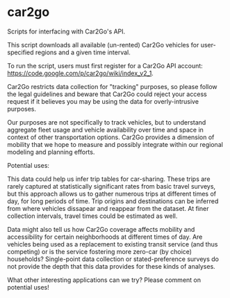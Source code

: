 car2go
======

Scripts for interfacing with Car2Go's API.

This script downloads all available (un-rented) Car2Go vehicles for user-specified regions and a given time interval. 

To run the script, users must first register for a Car2Go API account: https://code.google.com/p/car2go/wiki/index_v2_1. 

Car2Go restricts data collection for "tracking" purposes, so please follow the legal guidelines and beware that
Car2Go could reject your access request if it believes you may be using the data for overly-intrusive purposes. 

Our purposes are not specifically to track vehicles, but to understand aggregate fleet usage and vehicle availability 
over time and space in context of other transportation options. Car2Go provides a dimension of mobility that we hope to
measure and possibly integrate within our regional modeling and planning efforts.

Potential uses:

This data could help us infer trip tables for car-sharing. These trips are rarely captured at statistically significant rates from basic travel surveys, but this approach allows us to gather numerous trips at different times of day, for long periods of time. Trip origins and destinations can be inferred from where vehicles dissapear and reappear from the dataset. At finer collection intervals, travel times could be estimated as well.

Data might also tell us how Car2Go coverage affects mobility and accessibility for certain neighborhoods at different times of day. Are vehicles being used as a replacement to existing transit service (and thus competing) or is the service fostering more zero-car (by choice) households? Single-point data collection or stated-preference surveys do not provide the depth that this data provides for these kinds of analyses. 

What other interesting applications can we try? Please comment on potential uses!
